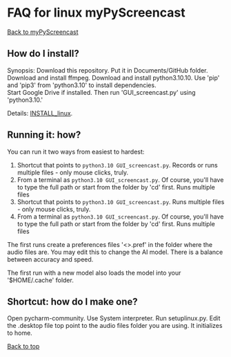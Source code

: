 # FAQ for linux myPyScreencast
[Back to myPyScreencast](../README.md)

## How do I install?
Synopsis:  Download this repository.   Put it in Documents/GitHub folder.
Download and install ffmpeg.   Download and install python3.10.10.  Use 'pip' and 'pip3' from
'python3.10' to install dependencies.  
Start Google Drive if installed.  Then run 'GUI_screencast.py' using 'python3.10.'

Details:  [INSTALL_linux](INSTALL_linux.md).


## Running it:  how?
You can run it two ways from easiest to hardest:
1. Shortcut that points to `python3.10 GUI_screencast.py`.  Records or runs multiple files - only mouse clicks, truly.
2. From a terminal as `python3.10 GUI_screencast.py`.   Of course, you'll have to type the full path or start from the folder by 'cd' first.  Runs multiple files
3. Shortcut that points to `python3.10 GUI_screencast.py`.  Runs multiple files - only mouse clicks, truly.
4. From a terminal as `python3.10 GUI_screencast.py`.   Of course, you'll have to type the full path or start from the folder by 'cd' first.  Runs multiple files

The first runs create a preferences files '<>.pref' in the folder where the audio files are.   You may edit this to change the AI model.   There is a balance between accuracy and speed.

The first run with a new model also loads the model into your '$HOME/.cache' folder.

## Shortcut:  how do I make one?
Open pycharm-community.   Use System interpreter.   Run setuplinux.py.  Edit the .desktop file top
point to the audio files folder you are using.   It initializes to home.


[Back to top](../README.md)

